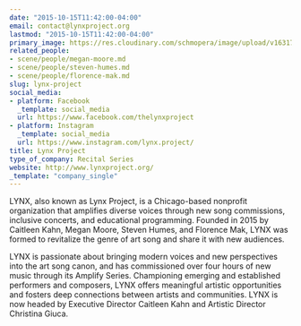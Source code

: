 ```yaml
---
date: "2015-10-15T11:42:00-04:00"
email: contact@lynxproject.org
lastmod: "2015-10-15T11:42:00-04:00"
primary_image: https://res.cloudinary.com/schmopera/image/upload/v1631718878/media/2021/09/LYNX_logo_hdxp7b.png
related_people:
- scene/people/megan-moore.md
- scene/people/steven-humes.md
- scene/people/florence-mak.md
slug: lynx-project
social_media:
- platform: Facebook
  _template: social_media
  url: https://www.facebook.com/thelynxproject
- platform: Instagram
  _template: social_media
  url: https://www.instagram.com/lynx.project/
title: Lynx Project
type_of_company: Recital Series
website: http://www.lynxproject.org/
_template: "company_single"
---
```

LYNX, also known as Lynx Project, is a Chicago-based nonprofit organization that amplifies diverse voices through new song commissions, inclusive concerts, and educational programming. Founded in 2015 by Caitleen Kahn, Megan Moore, Steven Humes, and Florence Mak, LYNX was formed to revitalize the genre of art song and share it with new audiences.

LYNX is passionate about bringing modern voices and new perspectives into the art song canon, and has commissioned over four hours of new music through its Amplify Series. Championing emerging and established performers and composers, LYNX offers meaningful artistic opportunities and fosters deep connections between artists and communities. LYNX is now headed by Executive Director Caitleen Kahn and Artistic Director Christina Giuca.